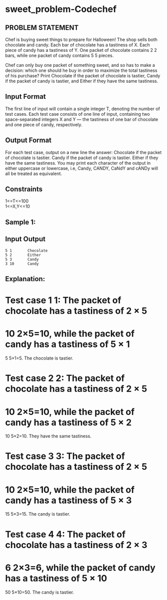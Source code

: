 # sweet_problem-Codechef
## PROBLEM STATEMENT
Chef is buying sweet things to prepare for Halloween!
The shop sells both chocolate and candy.
Each bar of chocolate has a tastiness of 
X.
Each piece of candy has a tastiness of 
Y.
One packet of chocolate contains 
2
2 bars, while one packet of candy contains 
5
5 pieces.

Chef can only buy one packet of something sweet, and so has to make a decision: which one should he buy in order to maximize the total tastiness of his purchase?
Print Chocolate if the packet of chocolate is tastier, Candy if the packet of candy is tastier, and Either if they have the same tastiness.

## Input Format
The first line of input will contain a single integer 
T, denoting the number of test cases.
Each test case consists of one line of input, containing two space-separated integers 
X and 
Y — the tastiness of one bar of chocolate and one piece of candy, respectively.
## Output Format
For each test case, output on a new line the answer:
Chocolate if the packet of chocolate is tastier.
Candy if the packet of candy is tastier.
Either if they have the same tastiness.
You may print each character of the output in either uppercase or lowercase, i.e, Candy, CANDY, CaNdY and cANDy will all be treated as equivalent.

## Constraints
 1<=T<=100 <br>
 1<=X,Y<=10
## Sample 1:
## Input     Output
    5 1       Chocolate
    5 2       Either
    5 3       Candy
    3 10      Candy

## Explanation:
Test case 
1
1: The packet of chocolate has a tastiness of 
2
×
5
=
10
2×5=10, while the packet of candy has a tastiness of 
5
×
1
=
5
5×1=5. The chocolate is tastier.

Test case 
2
2: The packet of chocolate has a tastiness of 
2
×
5
=
10
2×5=10, while the packet of candy has a tastiness of 
5
×
2
=
10
5×2=10. They have the same tastiness.

Test case 
3
3: The packet of chocolate has a tastiness of 
2
×
5
=
10
2×5=10, while the packet of candy has a tastiness of 
5
×
3
=
15
5×3=15. The candy is tastier.

Test case 
4
4: The packet of chocolate has a tastiness of 
2
×
3
=
6
2×3=6, while the packet of candy has a tastiness of 
5
×
10
=
50
5×10=50. The candy is tastier.
